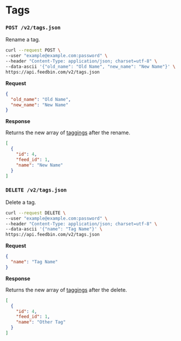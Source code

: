 Tags
====

### `POST /v2/tags.json`

Rename a tag.

```bash
curl --request POST \
--user "example@example.com:password" \
--header "Content-Type: application/json; charset=utf-8" \
--data-ascii '{"old_name": "Old Name", "new_name": "New Name"}' \
https://api.feedbin.com/v2/tags.json
```

**Request**

```json
{
  "old_name": "Old Name",
  "new_name": "New Name"
}
```

**Response**

Returns the new array of [taggings](taggings.md) after the rename.

```json
[
  {
    "id": 4,
    "feed_id": 1,
    "name": "New Name"
  }
]
```

### `DELETE /v2/tags.json`

Delete a tag.

```bash
curl --request DELETE \
--user "example@example.com:password" \
--header "Content-Type: application/json; charset=utf-8" \
--data-ascii '{"name": "Tag Name"}' \
https://api.feedbin.com/v2/tags.json
```

**Request**

```json
{
  "name": "Tag Name"
}
```

**Response**

Returns the new array of [taggings](taggings.md) after the delete.

```json
[
  {
    "id": 4,
    "feed_id": 1,
    "name": "Other Tag"
  }
]
```
